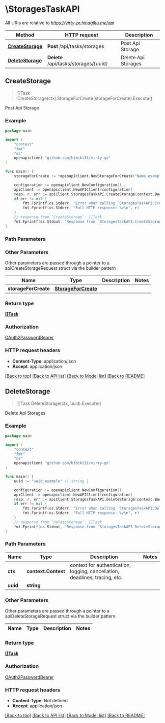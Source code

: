 # \StoragesTaskAPI

All URIs are relative to *https://virty-pr.hinagiku.me/api*

Method | HTTP request | Description
------------- | ------------- | -------------
[**CreateStorage**](StoragesTaskAPI.md#CreateStorage) | **Post** /api/tasks/storages | Post Api Storage
[**DeleteStorage**](StoragesTaskAPI.md#DeleteStorage) | **Delete** /api/tasks/storages/{uuid} | Delete Api Storages



## CreateStorage

> []Task CreateStorage(ctx).StorageForCreate(storageForCreate).Execute()

Post Api Storage

### Example

```go
package main

import (
	"context"
	"fmt"
	"os"
	openapiclient "github.com/hibiki31/virty-go"
)

func main() {
	storageForCreate := *openapiclient.NewStorageForCreate("Name_example", "NodeName_example", "Path_example") // StorageForCreate |  (optional)

	configuration := openapiclient.NewConfiguration()
	apiClient := openapiclient.NewAPIClient(configuration)
	resp, r, err := apiClient.StoragesTaskAPI.CreateStorage(context.Background()).StorageForCreate(storageForCreate).Execute()
	if err != nil {
		fmt.Fprintf(os.Stderr, "Error when calling `StoragesTaskAPI.CreateStorage``: %v\n", err)
		fmt.Fprintf(os.Stderr, "Full HTTP response: %v\n", r)
	}
	// response from `CreateStorage`: []Task
	fmt.Fprintf(os.Stdout, "Response from `StoragesTaskAPI.CreateStorage`: %v\n", resp)
}
```

### Path Parameters



### Other Parameters

Other parameters are passed through a pointer to a apiCreateStorageRequest struct via the builder pattern


Name | Type | Description  | Notes
------------- | ------------- | ------------- | -------------
 **storageForCreate** | [**StorageForCreate**](StorageForCreate.md) |  | 

### Return type

[**[]Task**](Task.md)

### Authorization

[OAuth2PasswordBearer](../README.md#OAuth2PasswordBearer)

### HTTP request headers

- **Content-Type**: application/json
- **Accept**: application/json

[[Back to top]](#) [[Back to API list]](../README.md#documentation-for-api-endpoints)
[[Back to Model list]](../README.md#documentation-for-models)
[[Back to README]](../README.md)


## DeleteStorage

> []Task DeleteStorage(ctx, uuid).Execute()

Delete Api Storages

### Example

```go
package main

import (
	"context"
	"fmt"
	"os"
	openapiclient "github.com/hibiki31/virty-go"
)

func main() {
	uuid := "uuid_example" // string | 

	configuration := openapiclient.NewConfiguration()
	apiClient := openapiclient.NewAPIClient(configuration)
	resp, r, err := apiClient.StoragesTaskAPI.DeleteStorage(context.Background(), uuid).Execute()
	if err != nil {
		fmt.Fprintf(os.Stderr, "Error when calling `StoragesTaskAPI.DeleteStorage``: %v\n", err)
		fmt.Fprintf(os.Stderr, "Full HTTP response: %v\n", r)
	}
	// response from `DeleteStorage`: []Task
	fmt.Fprintf(os.Stdout, "Response from `StoragesTaskAPI.DeleteStorage`: %v\n", resp)
}
```

### Path Parameters


Name | Type | Description  | Notes
------------- | ------------- | ------------- | -------------
**ctx** | **context.Context** | context for authentication, logging, cancellation, deadlines, tracing, etc.
**uuid** | **string** |  | 

### Other Parameters

Other parameters are passed through a pointer to a apiDeleteStorageRequest struct via the builder pattern


Name | Type | Description  | Notes
------------- | ------------- | ------------- | -------------


### Return type

[**[]Task**](Task.md)

### Authorization

[OAuth2PasswordBearer](../README.md#OAuth2PasswordBearer)

### HTTP request headers

- **Content-Type**: Not defined
- **Accept**: application/json

[[Back to top]](#) [[Back to API list]](../README.md#documentation-for-api-endpoints)
[[Back to Model list]](../README.md#documentation-for-models)
[[Back to README]](../README.md)

